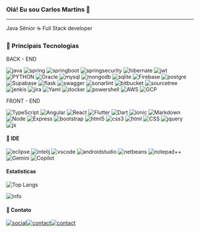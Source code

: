 ### Olá! Eu sou Carlos Martins 🤝

<div><hr/></div>
Java Sênior ☕ Full Stack developer


<h3>🚀 Principais Tecnologias</h3>

BACK - END

![java](https://img.shields.io/badge/Java-FF0000?style=for-the-badge&logo=openjdk&logoColor=white)
![spring](https://img.shields.io/badge/Spring-6DB33F?style=for-the-badge&logo=spring&logoColor=white)
![springboot](https://img.shields.io/badge/Spring_Boot-F2F4F9?style=for-the-badge&logo=spring-boot)
![springsecurity](https://img.shields.io/badge/Spring_Security-6DB33F?style=for-the-badge&logo=Spring-Security&logoColor=white)
![hibernate](https://img.shields.io/badge/Hibernate-59666C?style=for-the-badge&logo=Hibernate&logoColor=white)
![jwt](https://img.shields.io/badge/json%20web%20tokens-323330?style=for-the-badge&logo=json-web-tokens&logoColor=pink)
![PYTHON](https://img.shields.io/badge/Python-14354C?style=for-the-badge&logo=python&logoColor=white)
![Oracle](https://img.shields.io/badge/oracle-gray?style=for-the-badge&logo=oracle)
![mysql](https://img.shields.io/badge/MySQL-FF000F?style=for-the-badge&logo=mysql&logoColor=white)
![mongodb](https://img.shields.io/badge/MongoDB-4EA94B?style=for-the-badge&logo=mongodb&logoColor=white)
![sqlite](https://img.shields.io/badge/SQLite-07405E?style=for-the-badge&logo=sqlite&logoColor=white)
![Firebase](https://img.shields.io/badge/Firebase-red?style=for-the-badge&logo=firebase)
![postgre](https://img.shields.io/badge/PostgreSQL-316192?style=for-the-badge&logo=postgresql&logoColor=white)
![Supabase](https://img.shields.io/badge/Supabase-black?style=for-the-badge&logo=supabase)
![flask](https://img.shields.io/badge/flask-red?style=for-the-badge&logo=Flask)
![swagger](https://img.shields.io/badge/Swagger-85EA2D?style=for-the-badge&logo=Swagger&logoColor=white)
![sonarlint](https://img.shields.io/badge/SonarLint-CB2029?style=for-the-badge&logo=sonarlint&logoColor=white)
![bitbucket](https://img.shields.io/badge/Bitbucket-0747a6?style=for-the-badge&logo=bitbucket&logoColor=white)
![sourcetree](https://img.shields.io/badge/Sourcetree-0052CC?style=for-the-badge&logo=Sourcetree&logoColor=white)
![jenkis](https://img.shields.io/badge/Jenkins-D24939?style=for-the-badge&logo=Jenkins&logoColor=white)
![jira](https://img.shields.io/badge/Jira-0052CC?style=for-the-badge&logo=Jira&logoColor=white)
![Yaml](https://img.shields.io/badge/Yaml-red?style=for-the-badge&logo=yaml)
![docker](https://img.shields.io/badge/Docker-yellow?style=for-the-badge&logo=docker)
![powershell](https://img.shields.io/badge/Powershell-2CA5E0?style=for-the-badge&logo=powershell&logoColor=white)
![AWS](https://img.shields.io/badge/AWS-gray?style=for-the-badge&logo=aws)
![GCP](https://img.shields.io/badge/GCP-green?style=for-the-badge&logo=Google-Cloud)

FRONT - END

![TypeScript](https://img.shields.io/badge/TypeScript-007ACC?style=for-the-badge&logo=typescript&logoColor=white)
![Angular](https://img.shields.io/badge/Angular-DD0031?style=for-the-badge&logo=angular&logoColor=white)
![React](https://img.shields.io/badge/React-20232A?style=for-the-badge&logo=react&logoColor=61DAFB)
![Flutter](https://img.shields.io/badge/Flutter-grey?style=for-the-badge&logo=flutter)
![Dart](https://img.shields.io/badge/Dart-blue?style=for-the-badge&logo=dart)
![ionic](https://img.shields.io/badge/Ionic-3880FF?style=for-the-badge&logo=ionic&logoColor=white)
![Markdown](https://img.shields.io/badge/Markdown-000000?style=for-the-badge&logo=markdown&logoColor=white)
![Node](https://img.shields.io/badge/Node.js-43853D?style=for-the-badge&logo=node.js&logoColor=white)
![Express](https://img.shields.io/badge/Express.js-404D59?style=for-the-badge)
![bootstrap](https://img.shields.io/badge/Bootstrap-563D7C?style=for-the-badge&logo=bootstrap&logoColor=white)
![html5](https://img.shields.io/badge/HTML5-E34F26?style=for-the-badge&logo=html5&logoColor=white)
![css3](https://img.shields.io/badge/CSS3-1572B6?style=for-the-badge&logo=css3&logoColor=white)
![html](https://img.shields.io/badge/HTML-239190?style=for-the-badge&logo=html5&logoColor=yellow)
![CSS](https://img.shields.io/badge/CSS-239120?&style=for-the-badge&logo=css3&logoColor=white)
![jquery](https://img.shields.io/badge/jQuery-0769AD?style=for-the-badge&logo=jquery&logoColor=black)
![js](https://img.shields.io/badge/JavaScript-F7DF1E?style=for-the-badge&logo=javascript&logoColor=black)

<h4>🔧 IDE</h4> 

![eclipse](https://img.shields.io/badge/Eclipse-2C2255?style=for-the-badge&logo=eclipse&logoColor=white)
![intelij](https://img.shields.io/badge/IntelliJ_IDEA-000000.svg?style=for-the-badge&logo=intellij-idea&logoColor=white)
![vscode](https://img.shields.io/badge/VSCode-0078D4?style=for-the-badge&logo=visual%20studio%20code&logoColor=white)
![androidstudio](https://img.shields.io/badge/Android_Studio-3DDC84?style=for-the-badge&logo=android-studio&logoColor=white)
![netbeans](https://img.shields.io/badge/apache%20netbeans-1B6AC6?style=for-the-badge&logo=apache%20netbeans%20IDE&logoColor=white)
![notepad++](https://img.shields.io/badge/Notepad++-90E59A.svg?style=for-the-badge&logo=notepad%2B%2B&logoColor=black)
![Gemini](https://img.shields.io/badge/Gemini-gray?style=for-the-badge&logo=Google-Gemini)
![Copilot](https://img.shields.io/badge/Copilot-blue?style=for-the-badge&logo=MS-Copilot)

<h4>Estatisticas</h4> 

![Top Langs](https://github-readme-stats.vercel.app/api/top-langs/?username=guttomarttins&langs_count=8)

![info](https://github-profile-summary-cards.vercel.app/api/cards/profile-details?username=guttomarttins)
 

<h4>🤙 Contato</h4> 

[![social](https://img.shields.io/badge/LinkedIn-0077B5?style=for-the-badge&logo=linkedin&logoColor=white)](https://www.linkedin.com/in/carlos-martins-rj/)[![contact](https://img.shields.io/badge/Gmail-D14836?style=for-the-badge&logo=gmail&logoColor=white)](mailito:guttomarttins@gmail.com)[![contact](https://img.shields.io/badge/Microsoft_Outlook-0078D4?style=for-the-badge&logo=microsoft-outlook&logoColor=white)](mailito:guttomarttins@outlook.com)



<!--
![Anurag's GitHub stats](https://github-readme-stats.vercel.app/api?username=guttomarttins&show_icons=true)
-->
